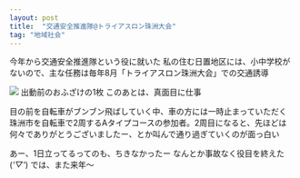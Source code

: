 ```yaml
---
layout: post
title:  "交通安全推進隊@トライアスロン珠洲大会"
tag: "地域社会"
---
```

今年から交通安全推進隊という役に就いた
私の住む日置地区には、小中学校がないので、主な任務は毎年8月「トライアスロン珠洲大会」での交通誘導


![](http://farm3.staticflickr.com/2815/9610879279_2c698b13c1.jpg)
出動前のおふざけの1枚
このあとは、真面目に仕事


目の前を自転車がブンブン飛ばしていく中、車の方には一時止まっていただく
珠洲市を自転車で2周するAタイプコースの参加者。2周目になると、先ほどは何々でありがとうございましたー、とか叫んで通り過ぎていくのが面っ白い


あー、1日立ってるってのも、ちきなかったー
なんとか事故なく役目を終えた(*'▽'*)
では、また来年～

